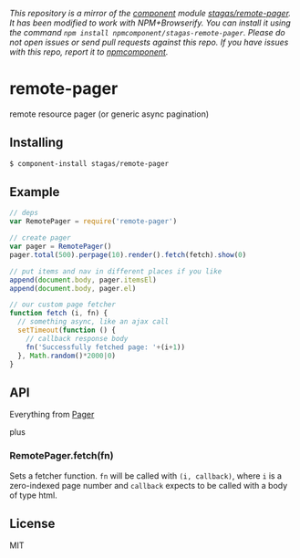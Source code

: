 *This repository is a mirror of the [component](http://component.io) module [stagas/remote-pager](http://github.com/stagas/remote-pager). It has been modified to work with NPM+Browserify. You can install it using the command `npm install npmcomponent/stagas-remote-pager`. Please do not open issues or send pull requests against this repo. If you have issues with this repo, report it to [npmcomponent](https://github.com/airportyh/npmcomponent).*

# remote-pager

remote resource pager (or generic async pagination)

## Installing

```sh
$ component-install stagas/remote-pager
```

## Example

```js
// deps
var RemotePager = require('remote-pager')

// create pager
var pager = RemotePager()
pager.total(500).perpage(10).render().fetch(fetch).show(0)

// put items and nav in different places if you like
append(document.body, pager.itemsEl)
append(document.body, pager.el)

// our custom page fetcher
function fetch (i, fn) {
  // something async, like an ajax call
  setTimeout(function () {
    // callback response body
    fn('Successfully fetched page: '+(i+1))
  }, Math.random()*2000|0)
}
```

## API

Everything from [Pager](https://github.com/component/pager)

plus

### RemotePager.fetch(fn)

Sets a fetcher function. `fn` will be called with `(i, callback)`,
where `i` is a zero-indexed page number and `callback` expects
to be called with a body of type html.

## License

MIT
